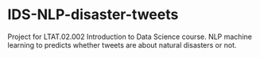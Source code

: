 # IDS-NLP-disaster-tweets
Project for LTAT.02.002 Introduction to Data Science course. NLP machine learning to predicts whether tweets are about natural disasters or not.
